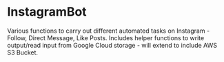 # InstagramBot
Various functions to carry out different automated tasks on Instagram - Follow, Direct Message, Like Posts.
Includes helper functions to write output/read input from Google Cloud storage - will extend to include AWS S3 Bucket.
